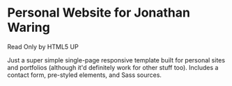 # Personal Website for Jonathan Waring

Read Only by HTML5 UP

Just a super simple single-page responsive template built for personal sites and portfolios
(although it'd definitely work for other stuff too). Includes a contact form, pre-styled
elements, and Sass sources.
